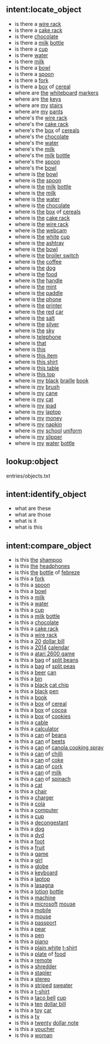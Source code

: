 ## intent:locate_object
- is there a [wire rack](object)
- is there a [cake rack](object)
- is there [chocolate](object)
- is there a [milk](property) [bottle](object)
- is there a [cup](object)
- is there [water](object)
- is there [milk](object)
- is there a [bowl](object)
- is there a [spoon](object)
- is there a [fork](object)
- is there a [box](object) of [cereal](property)
- where are [the](not_possessed) [whiteboard](property) [markers](object)
- where are [the](not_possessed) [keys](object)
- where are [my](possessed) [stairs](object)
- where are [my](possessed) [pants](object)
- where's the [wire rack](object)
- where's the [cake rack](object)
- where's the [box](object) of [cereals](property)
- where's the [chocolate](object)
- where's the [water](object)
- where's the [milk](object)
- where's the [milk](property) [bottle](object)
- where's the [spoon](object)
- where's the [bowl](object)
- where is [the](not_possessed) [bowl](object)
- where is [the](not_possessed) [spoon](object)
- where is [the](not_possessed) [milk](property) [bottle](object)
- where is [the](not_possessed) [milk](object)
- where is [the](not_possessed) [water](object)
- where is [the](not_possessed) [chocolate](object)
- where is [the](not_possessed) [box](object) of [cereals](property)
- where is [the](not_possessed) [cake rack](object)
- where is [the](not_possessed) [wire rack](object)
- where is [the](not_possessed) [webcam](object)
- where is [the](not_possessed) [white](property) [cup](object)
- where is [the](not_possessed) [ashtray](object)
- where is [the](not_possessed) [bowl](object)
- where is [the](not_possessed) [broiler switch](object)
- where is [the](not_possessed) [coffee](object)
- where is [the](not_possessed) [dog](object)
- where is [the](not_possessed) [food](object)
- where is [the](not_possessed) [handle](object)
- where is [the](not_possessed) [mint](object)
- where is [the](not_possessed) [paddle](object)
- where is [the](not_possessed) [phone](object)
- where is [the](not_possessed) [printer](object)
- where is [the](not_possessed) [red](property) [car](object)
- where is [the](not_possessed) [salt](object)
- where is [the](not_possessed) [silver](object)
- where is [the](not_possessed) [sky](object)
- where is [telephone](object)
- where is [that](object)
- where is [this](object)
- where is [this item](object)
- where is [this shirt](object)
- where is [this table](object)
- where is [this top](object)
- where is [my](possessed) [black](property) [braille](property) [book](object)
- where is [my](possessed) [brush](object)
- where is [my](possessed) [cane](object)
- where is [my](possessed) [cat](object)
- where is [my](possessed) [ipad](object)
- where is [my](possessed) [laptop](object)
- where is [my](possessed) [money](object)
- where is [my](possessed) [napkin](object)
- where is [my](possessed) [school](property) [uniform](object)
- where is [my](possessed) [slipper](object)
- where is [my](possessed) [water](property) [bottle](object)

## lookup:object
entries/objects.txt

## intent:identify_object
- what are these
- what are those
- what is it
- what is this

## intent:compare_object
- is this [the](not_possessed) [shampoo](object)
- is this [the](not_possessed) [headphones](object)
- is this [the](not_possessed) [bottle](object) of [febreze](property)
- is this a [fork](object)
- is this a [spoon](object)
- is this a [bowl](object)
- is this a [milk](object)
- is this a [water](object)
- is this a [cup](object)
- is this a [milk](property) [bottle](object)
- is this a [chocolate](object)
- is this a [cake rack](object)
- is this a [wire rack](object)
- is this a [20](property) [dollar bill](object)
- is this a [2014](property) [calendar](object)
- is this a [atari 2600 game](object)
- is this a [bag](object) of [split beans](property)
- is this a [bag](object) of [split peas](property)
- is this a [beer](property) [can](object)
- is this a [bin](object)
- is this a [black](property) [cat chip](object)
- is this a [black](property) [pen](object)
- is this a [book](object)
- is this a [box](object) of [cereal](property)
- is this a [box](object) of [cocoa](property)
- is this a [box](object) of [cookies](property)
- is this a [cable](object)
- is this a [calculator](object)
- is this a [can](object) of [beans](property)
- is this a [can](object) of [beets](property)
- is this a [can](object) of [canola cooking spray](property)
- is this a [can](object) of [chilli](property)
- is this a [can](object) of [coke](property)
- is this a [can](object) of [cork](property)
- is this a [can](object) of [milk](property)
- is this a [can](object) of [spinach](property)
- is this a [cat](object)
- is this a [chair](object)
- is this a [charger](object)
- is this a [cola](object)
- is this a [computer](object)
- is this a [cup](object)
- is this a [decongestant](object)
- is this a [dog](object)
- is this a [dvd](object)
- is this a [foot](object)
- is this a [fruit](object)
- is this a [game](object)
- is this a [girl](object)
- is this a [globe](object)
- is this a [keyboard](object)
- is this a [laptop](object)
- is this a [lasagna](object)
- is this a [lotion](property) [bottle](object)
- is this a [machine](object)
- is this a [microsoft](property) [mouse](object)
- is this a [mobile](object)
- is this a [mouse](object)
- is this a [passport](object)
- is this a [pear](object)
- is this a [pen](object)
- is this a [piano](object)
- is this a [plain white](property) [t-shirt](object)
- is this a [plate](object) of [food](property)
- is this a [remote](object)
- is this a [shredder](object)
- is this a [stapler](object)
- is this a [stereo](object)
- is this a [striped](property) [sweater](object)
- is this a [t-shirt](object)
- is this a [taco bell](property) [cup](object)
- is this a [ten](property) [dollar bill](object)
- is this a [toy](property) [car](object)
- is this a [tv](object)
- is this a [twenty](property) [dollar note](object)
- is this a [voucher](object)
- is this a [woman](object)

